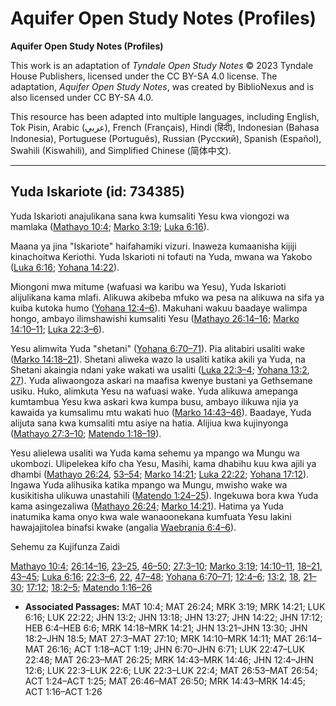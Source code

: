 # Aquifer Open Study Notes (Profiles)

**Aquifer Open Study Notes (Profiles)**

This work is an adaptation of *Tyndale Open Study Notes* © 2023 Tyndale House Publishers, licensed under the CC BY\-SA 4\.0 license. The adaptation, *Aquifer Open Study Notes*, was created by BiblioNexus and is also licensed under CC BY\-SA 4\.0\.

This resource has been adapted into multiple languages, including English, Tok Pisin, Arabic (عربي), French (Français), Hindi (हिंदी), Indonesian (Bahasa Indonesia), Portuguese (Português), Russian (Русский), Spanish (Español), Swahili (Kiswahili), and Simplified Chinese (简体中文).



--------------------------------

## Yuda Iskariote (id: 734385)

Yuda Iskarioti anajulikana sana kwa kumsaliti Yesu kwa viongozi wa mamlaka ([Mathayo 10:4](https://ref.ly/Matt10:4); [Marko 3:19](https://ref.ly/Mark3:19); [Luka 6:16](https://ref.ly/Luke6:16)).

Maana ya jina "Iskariote" haifahamiki vizuri. Inaweza kumaanisha kijiji kinachoitwa Keriothi. Yuda Iskarioti ni tofauti na Yuda, mwana wa Yakobo ([Luka 6:16](https://ref.ly/Luke6:16); [Yohana 14:22](https://ref.ly/John14:22)).

Miongoni mwa mitume (wafuasi wa karibu wa Yesu), Yuda Iskarioti alijulikana kama mlafi. Alikuwa akibeba mfuko wa pesa na alikuwa na sifa ya kuiba kutoka humo ([Yohana 12:4–6](https://ref.ly/John12:4-John12:6)). Makuhani wakuu baadaye walimpa hongo, ambayo ilimshawishi kumsaliti Yesu ([Mathayo 26:14–16](https://ref.ly/Matt26:14-Matt26:16); [Marko 14:10–11](https://ref.ly/Mark14:10-Mark14:11); [Luka 22:3–6](https://ref.ly/Luke22:3-Luke22:6)).

Yesu alimwita Yuda "shetani" ([Yohana 6:70–71](https://ref.ly/John6:70-John6:71)). Pia alitabiri usaliti wake ([Marko 14:18–21](https://ref.ly/Mark14:18-Mark14:21)). Shetani aliweka wazo la usaliti katika akili ya Yuda, na Shetani akaingia ndani yake wakati wa usaliti ([Luka 22:3–4](https://ref.ly/Luke22:3-Luke22:4); [Yohana 13:2](https://ref.ly/John13:2), [27](https://ref.ly/John13:27)). Yuda aliwaongoza askari na maafisa kwenye bustani ya Gethsemane usiku. Huko, alimkuta Yesu na wafuasi wake. Yuda alikuwa amepanga kumtambua Yesu kwa askari kwa kumpa busu, ambayo ilikuwa njia ya kawaida ya kumsalimu mtu wakati huo ([Marko 14:43–46](https://ref.ly/Mark14:43-Mark14:46)). Baadaye, Yuda alijuta sana kwa kumsaliti mtu asiye na hatia. Alijiua kwa kujinyonga ([Mathayo 27:3–10](https://ref.ly/Matt27:3-Matt27:10); [Matendo 1:18–19](https://ref.ly/Acts1:18-Acts1:19)).

Yesu alielewa usaliti wa Yuda kama sehemu ya mpango wa Mungu wa ukombozi. Ulipelekea kifo cha Yesu, Masihi, kama dhabihu kuu kwa ajili ya dhambi ([Mathayo 26:24](https://ref.ly/Matt26:24), [53–54](https://ref.ly/Matt26:53-Matt26:54); [Marko 14:21](https://ref.ly/Mark14:21); [Luka 22:22](https://ref.ly/Luke22:22); [Yohana 17:12](https://ref.ly/John17:12)). Ingawa Yuda alihusika katika mpango wa Mungu, mwisho wake wa kusikitisha ulikuwa unastahili ([Matendo 1:24–25](https://ref.ly/Acts1:24-Acts1:25)). Ingekuwa bora kwa Yuda kama asingezaliwa ([Mathayo 26:24](https://ref.ly/Matt26:24); [Marko 14:21](https://ref.ly/Mark14:21)). Hatima ya Yuda inatumika kama onyo kwa wale wanaoonekana kumfuata Yesu lakini hawajajitolea binafsi kwake (angalia [Waebrania 6:4–6](https://ref.ly/Heb6:4-Heb6:6)).

Sehemu za Kujifunza Zaidi

[Mathayo 10:4](https://ref.ly/Matt10:4); [26:14–16](https://ref.ly/Matt26:14-Matt26:16), [23–25](https://ref.ly/Matt26:23-Matt26:25), [46–50](https://ref.ly/Matt26:46-Matt26:50); [27:3–10](https://ref.ly/Matt27:3-Matt27:10); [Marko 3:19](https://ref.ly/Mark3:19); [14:10–11](https://ref.ly/Mark14:10-Mark14:11), [18–21](https://ref.ly/Mark14:18-Mark14:21), [43–45](https://ref.ly/Mark14:43-Mark14:45); [Luka 6:16](https://ref.ly/Luke6:16); [22:3–6](https://ref.ly/Luke22:3-Luke22:6), [22](https://ref.ly/Luke22:22), [47–48](https://ref.ly/Luke22:47-Luke22:48); [Yohana 6:70–71](https://ref.ly/John6:70-John6:71); [12:4–6](https://ref.ly/John12:4-John12:6); [13:2](https://ref.ly/John13:2), [18](https://ref.ly/John13:18), [21–30](https://ref.ly/John13:21-John13:30); [17:12](https://ref.ly/John17:12); [18:2–5](https://ref.ly/John18:2-John18:5); [Matendo 1:16–26](https://ref.ly/Acts1:16-Acts1:26)

* **Associated Passages:** MAT 10:4; MAT 26:24; MRK 3:19; MRK 14:21; LUK 6:16; LUK 22:22; JHN 13:2; JHN 13:18; JHN 13:27; JHN 14:22; JHN 17:12; HEB 6:4–HEB 6:6; MRK 14:18–MRK 14:21; JHN 13:21–JHN 13:30; JHN 18:2–JHN 18:5; MAT 27:3–MAT 27:10; MRK 14:10–MRK 14:11; MAT 26:14–MAT 26:16; ACT 1:18–ACT 1:19; JHN 6:70–JHN 6:71; LUK 22:47–LUK 22:48; MAT 26:23–MAT 26:25; MRK 14:43–MRK 14:46; JHN 12:4–JHN 12:6; LUK 22:3–LUK 22:6; LUK 22:3–LUK 22:4; MAT 26:53–MAT 26:54; ACT 1:24–ACT 1:25; MAT 26:46–MAT 26:50; MRK 14:43–MRK 14:45; ACT 1:16–ACT 1:26

